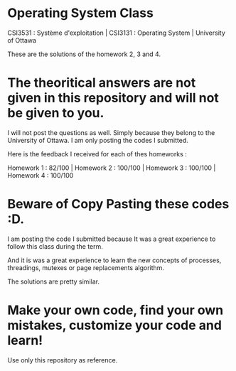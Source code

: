 # Operating System Class

CSI3531 : Système d'exploitation | CSI3131 : Operating System | University of Ottawa  

These are the solutions of the homework 2, 3 and 4. 

# The theoritical answers are not given in this repository and will not be given to you. 

I will not post the questions as well. Simply because they belong to the University of Ottawa. 
I am only posting the codes I submitted. 


Here is the feedback I received for each of thes homeworks  :

Homework 1 : 82/100 | Homework 2 : 100/100 | Homework 3 : 100/100 | Homework 4 : 100/100

# Beware of Copy Pasting these codes  :D. 

I am posting the code I submitted because It was a great experience to follow this class
during the term. 

And it is was a great experience to learn the new concepts of processes, threadings, mutexes or page replacements algorithm.

The solutions are pretty similar. 

# Make your own code, find your own mistakes, customize your code and learn!

Use only this repository as reference. 








